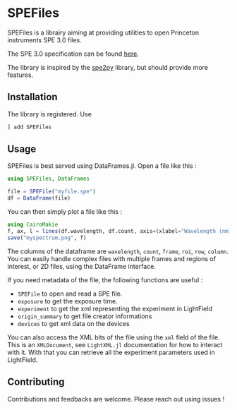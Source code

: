 # SPEFiles

SPEFiles is a librairy aiming at providing utilities to open Princeton
instruments SPE 3.0 files. 

The SPE 3.0 specification can be found
[here](https://raw.githubusercontent.com/hududed/pyControl/master/Manual/LightField/Add-in%20and%20Automation%20SDK/SPE%203.0%20File%20Format%20Specification.pdf).

The library is inspired by the [spe2py](https://github.com/ashirsch/spe2py)
library, but should provide more features.

## Installation

The library is registered. Use

```julia
] add SPEFiles
```

## Usage

SPEFiles is best served using DataFrames.jl. Open a file like this :

```julia
using SPEFiles, DataFrames

file = SPEFile("myfile.spe")
df = DataFrame(file)
```

You can then simply plot a file like this :

```julia
using CairoMakie
f, ax, l = lines(df.wavelength, df.count, axis=(xlabel="Wavelength (nm)", ylabel="Counts", title="My spectrum"))
save("myspectrum.png", f)
```

The columns of the dataframe are `wavelength`, `count`, `frame`, `roi`, `row`, `column`. You can easily handle complex files with multiple frames and regions of interest, or 2D files, using the DataFrame interface.

If you need metadata of the file, the following functions are useful :

- `SPEFile` to open and read a SPE file.
- `exposure` to get the exposure time.
- `experiment` to get the xml representing the experiment in LightField
- `origin_summary` to get file creator informations
- `devices` to get xml data on the devices

You can also access the XML bits of the file using the `xml` field of the file.
This is an `XMLDocument`, see `LightXML.jl` documentation for how to interact
with it. With that you can retrieve all the experiment parameters used in
LightField.

## Contributing

Contributions and feedbacks are welcome. Please reach out using issues !

